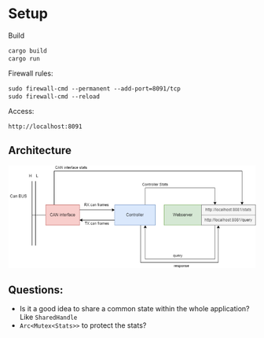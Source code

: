 # Setup

Build

    cargo build
    cargo run

Firewall rules:

    sudo firewall-cmd --permanent --add-port=8091/tcp
    sudo firewall-cmd --reload

Access:

    http://localhost:8091

## Architecture

![](./arch.drawio.png)

## Questions:

- Is it a good idea to share a common state within the whole application? Like `SharedHandle`
- `Arc<Mutex<Stats>>` to protect the stats?